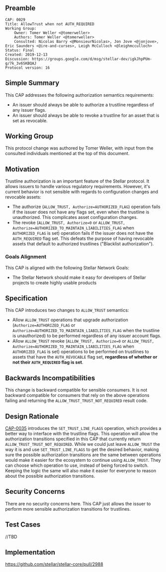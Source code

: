 ## Preamble

```
CAP: 0029
Title: AllowTrust when not AUTH_REQUIRED
Working Group:
    Owner: Tomer Weller <@tomerweller>
    Authors: Tomer Weller <@tomerweller>
    Consulted: Nicolas Barry <@MonsieurNicolas>, Jon Jove <@jonjove>, Eric Saunders <@ire-and-curses>, Leigh McCulloch <@leighmcculloch>
Status: Final
Created: 2019-12-13
Discussion: https://groups.google.com/d/msg/stellar-dev/igkJhpPUm-g/7k_3v6SKBQAJ
Protocol version: 16
```

## Simple Summary
This CAP addresses the following authorization semantics requirements:
- An issuer should always be able to authorize a trustline regardless of any issuer flags.  
- An issuer should always be able to revoke a trustline for an asset that is set as revocable.

## Working Group

This protocol change was authored by Tomer Weller, with input from the consulted individuals
mentioned at the top of this document.

## Motivation
Trustline authorization is an important feature of the Stellar protocol. It allows issuers to handle various regulatory requirements. However, it's current behavior is not sensible with regards to configuration changes and revocable assets:
- The authorize (`ALLOW_TRUST, Authorize=AUTHORIZED_FLAG`) operation fails if the issuer does not have any flags set, even when the trustline is unauthorized. This complicates asset configuration changes.
- The revoke (`ALLOW_TRUST, Authorize=0` or `ALLOW_TRUST, Authorize=AUTHORIZED_TO_MAINTAIN_LIABILITIES_FLAG` when `AUTHORIZED_FLAG` is set) operation fails if the issuer does not have the `AUTH_REQUIRED` flag set. This defeats the purpose of having revocable assets that default to authorized trustlines ("Blacklist authorization"). 

### Goals Alignment
This CAP is aligned with the following Stellar Network Goals:

- The Stellar Network should make it easy for developers of Stellar projects to create highly usable products

## Specification
This CAP introduces two changes to `ALLOW_TRUST` semantics: 
- Allow `ALLOW_TRUST` operations that upgrade authorization (`Authorize=AUTHORIZED_FLAG` or `Authorize=AUTHORIZED_TO_MAINTAIN_LIABILITIES_FLAG` when the trustline is unauthorized) to be performed regardless of any issuer account flags.   
- Allow `ALLOW_TRUST` revoke (`ALLOW_TRUST, Authorize=0` or `ALLOW_TRUST, Authorize=AUTHORIZED_TO_MAINTAIN_LIABILITIES_FLAG` when `AUTHORIZED_FLAG` is set) operations to be performed on trustlines to assets that have the `AUTH_REVOCABLE` flag set, **regardless of whether or not their `AUTH_REQUIRED` flag is set**.

## Backwards Incompatibilities
This change is backward compatible for sensible consumers. It is not backward compatible for consumers that rely on the above operations failing and returning the `ALLOW_TRUST_TRUST_NOT_REQUIRED` result code.

## Design Rationale

[CAP-0035](https://github.com/stellar/stellar-protocol/blob/master/core/cap-0035.md) introduces the `SET_TRUST_LINE_FLAGS` operation, which provides a better way to interface with the trustline flags. This operation will allow the authorization transitions specified in this CAP that currently return `ALLOW_TRUST_TRUST_NOT_REQUIRED`. While we could just leave `ALLOW_TRUST` the way it is and use `SET_TRUST_LINE_FLAGS` to get the desired behavior, making sure the possible authorization transitions are the same between operations would make it easier for the ecosystem to continue using `ALLOW_TRUST`. They can choose which operation to use, instead of being forced to switch. Keeping the logic the same will also make it easier for everyone to reason about the possible authorization transitions.


## Security Concerns

There are no security concerns here. This CAP just allows the issuer to perform more sensible authorization transitions for trustlines.

## Test Cases
//TBD

## Implementation
https://github.com/stellar/stellar-core/pull/2988
